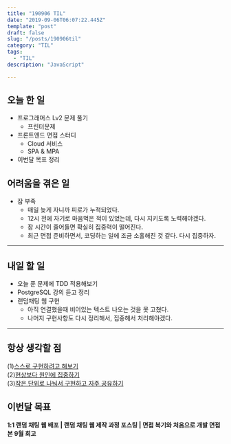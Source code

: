 ```yaml
---
title: "190906 TIL"
date: "2019-09-06T06:07:22.445Z"
template: "post"
draft: false
slug: "/posts/190906til"
category: "TIL"
tags:
  - "TIL"
description: "JavaScript"

---
```


## 오늘 한 일

- 프로그래머스 Lv2 문제 풀기
  - 프린터문제
- 프론트엔드 면접 스터디
  - Cloud 서비스
  - SPA & MPA
- 이번달 목표 정리

## 어려움을 겪은 일

- 잠 부족
  - 매일 늦게 자니까 피로가 누적되었다.
  - 12시 전에 자기로 마음먹은 적이 있었는데, 다시 지키도록 노력해야겠다.
  - 잠 시간이 줄어들면 확실히 집중력이 떨어진다.
  - 최근 면접 준비하면서, 코딩하는 일에 조금 소홀해진 것 같다. 다시 집중하자.

---

## 내일 할 일

- 오늘 푼 문제에 TDD 적용해보기
- PostgreSQL 강의 듣고 정리
- 랜덤채팅 웹 구현
  - 아직 연결했을때 비어있는 텍스트 나오는 것을 못 고쳤다.
  - 나머지 구현사항도 다시 정리해서, 집중해서 처리해야겠다.

------



## 항상 생각할 점

(1)<u>스스로 구현하려고 해보기</u> <br>(2)<u>현상보다 원인에 집중하기</u> <br>(3)<u>작은 단위로 나눠서 구현하고 자주 공유하기</u>



## 이번달 목표

**1:1 랜덤 채팅 웹 배포 | 랜덤 채팅 웹 제작 과정 포스팅 | 면접 복기와 처음으로 개발 면접 본 9월 회고**

